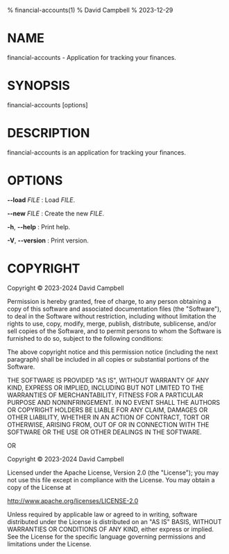 % financial-accounts(1)
% David Campbell
% 2023-12-29

# NAME

financial-accounts - Application for tracking your finances.

# SYNOPSIS

financial-accounts \[options\]

# DESCRIPTION

financial-accounts is an application for tracking your finances.

# OPTIONS

**\-\-load** _FILE_
: Load _FILE_.

**\-\-new** _FILE_
: Create the new _FILE_.

**-h**, **\-\-help**
: Print help.

**-V**, **\-\-version**
: Print version.

# COPYRIGHT

Copyright © 2023-2024 David Campbell

Permission is hereby granted, free of charge, to any person obtaining a copy of this software and associated documentation files (the "Software"), to deal in the Software without restriction, including without limitation the rights to use, copy, modify, merge, publish, distribute, sublicense, and/or sell copies of the Software, and to permit persons to whom the Software is furnished to do so, subject to the following conditions:

The above copyright notice and this permission notice (including the next paragraph) shall be included in all copies or substantial portions of the Software.

THE SOFTWARE IS PROVIDED "AS IS", WITHOUT WARRANTY OF ANY KIND, EXPRESS OR IMPLIED, INCLUDING BUT NOT LIMITED TO THE WARRANTIES OF MERCHANTABILITY, FITNESS FOR A PARTICULAR PURPOSE AND NONINFRINGEMENT. IN NO EVENT SHALL THE AUTHORS OR COPYRIGHT HOLDERS BE LIABLE FOR ANY CLAIM, DAMAGES OR OTHER LIABILITY, WHETHER IN AN ACTION OF CONTRACT, TORT OR OTHERWISE, ARISING FROM, OUT OF OR IN CONNECTION WITH THE SOFTWARE OR THE USE OR OTHER DEALINGS IN THE SOFTWARE.

OR

Copyright © 2023-2024 David Campbell

Licensed under the Apache License, Version 2.0 (the "License");
you may not use this file except in compliance with the License.
You may obtain a copy of the License at

http://www.apache.org/licenses/LICENSE-2.0

Unless required by applicable law or agreed to in writing, software
distributed under the License is distributed on an "AS IS" BASIS,
WITHOUT WARRANTIES OR CONDITIONS OF ANY KIND, either express or implied.
See the License for the specific language governing permissions and
limitations under the License.
